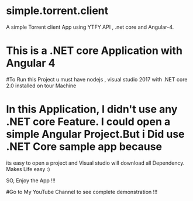 # simple.torrent.client
A simple Torrent client App using  YTFY API , .net core and Angular-4.
# This is a .NET core Application with Angular 4
#To Run this Project u must have nodejs , visual studio 2017 with .NET core 2.0 installed on tour Machine



# In this Application, I didn't use any .NET core Feature. I could open a simple Angular Project.But i Did use .NET Core sample app because 
its easy to open a project and Visual studio will download all Dependency. Makes Life easy :)


SO, Enjoy the App !!!

#Go to My YouTube Channel to see complete demonstration !!! 
